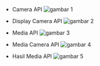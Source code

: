 - Camera API
  ![gambar 1](gambar_output/1_camera.jpg)

- Display Camera API
  ![gambar 2](gambar_output/2_display.jpg)

- Media API
  ![gambar 3](gambar_output/3_media_api.jpg)

- Media Camera API
  ![gambar 4](gambar_output/4_camera.jpg)

- Hasil Media API
  ![gambar 5](gambar_output/5_hasil.jpg)
